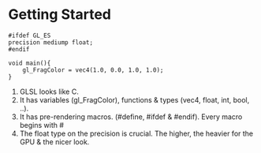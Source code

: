 # Getting Started

```
#ifdef GL_ES
precision mediump float;
#endif

void main(){
    gl_FragColor = vec4(1.0, 0.0, 1.0, 1.0);
}
```

1. GLSL looks like C. 
2. It has variables (gl_FragColor), functions & types (vec4, float, int, bool, ..). 
3. It has pre-rendering macros. (#define, #ifdef & #endif). Every macro begins with #
4. The float type on the precision is crucial. The higher, the heavier for the GPU & the nicer look.





